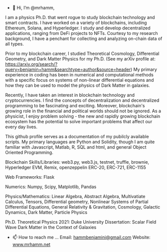 - 👋 Hi, I’m @mrhamm,

I am a physics Ph.D. that went rogue to study blockchain technology and smart contracts.  I have 
worked on a variety of blockchains, including Ethereum, Solana, and Hyperledger.  I study and develop
decentralized applications, ranging from DeFi projects to NFTs.  Courtesy to my research background, I have a
penchant for collecting and analyzing on-chain data of all types.  

Prior to my blockchain career, I studied Theoretical Cosmology, Differential Geometry, and Dark Matter Physics for my Ph.D. 
(See my arXiv profile at: https://arxiv.org/search/?query=benjamin+hamm&searchtype=author&source=header) 
My primary experience in coding has been in numerical and computational methods with a specific focus on 
systems of non-linear differential equations and how they can be used to model the physics of Dark Matter in galaxies.

Recently, I have taken an interest in blockchain technology and cryptocurrencies.  I find the concepts
of decentralization and decentralized programming to be fascinating and exciting.  Moreover, blockchain's
growing role in the financial and political worlds should not be ignored.  As a physicist, I enjoy problem 
solving - the new and rapidly growing blockchain ecosystem has the potential to solve important problems 
that affect our every day lives.  

This github profile serves as a documentation of my pubilcly available scripts.  My primary languages
are Python and Solidity, though I am quite familiar with Javascript, Matlab, R, SQL and html, and 
general Object Oriented Programming.   

Blockchain Skills/Libraries:  web3.py, web3.js, testnet, truffle, brownie, Hyperledger EVM, Remix, openzeppelin
ERC-20, ERC-721, ERC-1155

Web Frameworks: Flask

Numerics: Numpy, Scipy, Matplotlib, Pandas

Physics/Mathematics: Linear Algebra, Abstract Algebra, Multivatiate Calculus, Tensors,
Differential geometry, Nonlinear Systems of Partial Differential Equations, General Relativity & Gravitation,
Cosmology, Galactic Dynamics, Dark Matter, Particle Physics

Ph.D. Theoretical Physics 2021: Duke University
    Dissertation: Scalar Field Wave Dark Matter in the Context of Galaxies



- 📫 How to reach me ...
Email: hammbenjamini@gmail.com
Website: www.mrhamm.net
